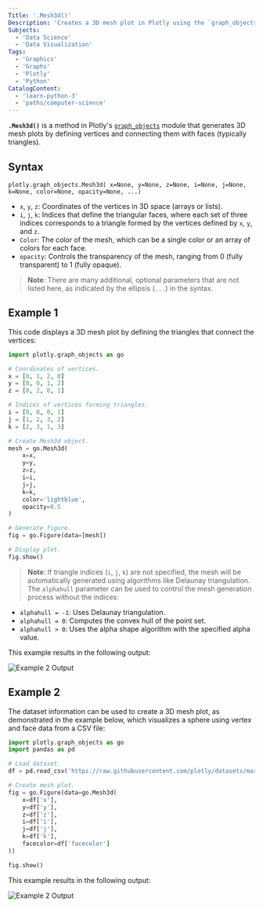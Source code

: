 ```yaml
---
Title: '.Mesh3d()'
Description: 'Creates a 3D mesh plot in Plotly using the `graph_objects` module.'
Subjects:
  - 'Data Science'
  - 'Data Visualization'
Tags:
  - 'Graphics'
  - 'Graphs'
  - 'Plotly'
  - 'Python'
CatalogContent:
  - 'learn-python-3'
  - 'paths/computer-science'
---
```


**`.Mesh3d()`** is a method in Plotly's [`graph_objects`](https://www.codecademy.com/resources/docs/plotly/graph-objects) module that generates 3D mesh plots by defining vertices and connecting them with faces (typically triangles).

## Syntax

```pseudo
plotly.graph_objects.Mesh3d( x=None, y=None, z=None, i=None, j=None, k=None, color=None, opacity=None, ...)
```

- `x`, `y`, `z`: Coordinates of the vertices in 3D space (arrays or lists).
- `i`, `j`, `k`: Indices that define the triangular faces, where each set of three indices corresponds to a triangle formed by the vertices defined by `x`, `y`, and `z`.
- `Color`: The color of the mesh, which can be a single color or an array of colors for each face.
- `opacity`: Controls the transparency of the mesh, ranging from 0 (fully transparent) to 1 (fully opaque).

> **Note**: There are many additional, optional parameters that are not listed here, as indicated by the ellipsis (`...`) in the syntax.

## Example 1

This code displays a 3D mesh plot by defining the triangles that connect the vertices:

```py
import plotly.graph_objects as go

# Coordinates of vertices.
x = [0, 1, 2, 0]
y = [0, 0, 1, 2]
z = [0, 2, 0, 1]

# Indices of vertices forming triangles.
i = [0, 0, 0, 1]
j = [1, 2, 3, 2]
k = [2, 3, 1, 3]

# Create Mesh3d object.
mesh = go.Mesh3d(
    x=x,
    y=y,
    z=z,
    i=i,
    j=j,
    k=k,
    color='lightblue',
    opacity=0.5
)

# Generate figure.
fig = go.Figure(data=[mesh])

# Display plot.
fig.show()
```

> **Note**: If triangle indices (`i`, `j`, `k`) are not specified, the mesh will be automatically generated using algorithms like Delaunay triangulation. The `alphahull` parameter can be used to control the mesh generation process without the indices:
- `alphahull = -1`: Uses Delaunay triangulation.
- `alphahull = 0`: Computes the convex hull of the point set.
- `alphahull > 0`: Uses the alpha shape algorithm with the specified alpha value.

This example results in the following output:

![Example 2 Output]("https://raw.githubusercontent.com/Codecademy/docs/main/media/mesh3d-example-results.png")

## Example 2

The dataset information can be used to create a 3D mesh plot, as demonstrated in the example below, which visualizes a sphere using vertex and face data from a CSV file:

```py
import plotly.graph_objects as go
import pandas as pd

# Load dataset.
df = pd.read_csv('https://raw.githubusercontent.com/plotly/datasets/master/ply/sphere-ply.csv')

# Create mesh plot.
fig = go.Figure(data=go.Mesh3d(
    x=df['x'],
    y=df['y'],
    z=df['z'],
    i=df['i'],
    j=df['j'],
    k=df['k'],
    facecolor=df['facecolor']
))

fig.show()
```

This example results in the following output:

![Example 2 Output]("https://raw.githubusercontent.com/Codecademy/docs/main/media/mesh3d-dataset-sphere.png")
